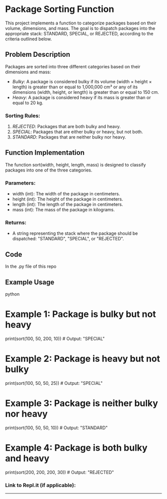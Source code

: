 # Package Sorting Function

This project implements a function to categorize packages based on their volume, dimensions, and mass. The goal is to dispatch packages into the appropriate stack: STANDARD, SPECIAL, or REJECTED, according to the criteria outlined below.

## Problem Description

Packages are sorted into three different categories based on their dimensions and mass:

- *Bulky*: A package is considered bulky if its volume (width × height × length) is greater than or equal to 1,000,000 cm³ or any of its dimensions (width, height, or length) is greater than or equal to 150 cm.
- *Heavy*: A package is considered heavy if its mass is greater than or equal to 20 kg.

### Sorting Rules:
1. *REJECTED*: Packages that are both bulky and heavy.
2. *SPECIAL*: Packages that are either bulky or heavy, but not both.
3. *STANDARD*: Packages that are neither bulky nor heavy.

## Function Implementation

The function sort(width, height, length, mass) is designed to classify packages into one of the three categories.

### Parameters:
- width (int): The width of the package in centimeters.
- height (int): The height of the package in centimeters.
- length (int): The length of the package in centimeters.
- mass (int): The mass of the package in kilograms.

### Returns:
- A string representing the stack where the package should be dispatched: "STANDARD", "SPECIAL", or "REJECTED".

## Code

In the .py file of this repo


## Example Usage

python
# Example 1: Package is bulky but not heavy
print(sort(100, 50, 200, 10))  # Output: "SPECIAL"

# Example 2: Package is heavy but not bulky
print(sort(100, 50, 50, 25))   # Output: "SPECIAL"

# Example 3: Package is neither bulky nor heavy
print(sort(100, 50, 50, 10))   # Output: "STANDARD"

# Example 4: Package is both bulky and heavy
print(sort(200, 200, 200, 30)) # Output: "REJECTED"

### Link to Repl.it (if applicable):


---
